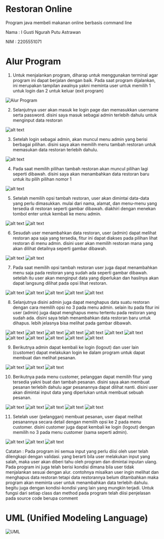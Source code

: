 # Restoran Online
Program java membeli makanan online berbasis command line 

Nama : I Gusti Ngurah Putu Astrawan

NIM  : 2205551071

# Alur Program

1. Untuk menjalankan program, diharap untuk menggunakan terminal agar program ini dapat berjalan dengan baik. Pada saat program dijalankan, ini merupakan tampilan awalnya yakni meminta user untuk memilih 1 untuk login dan 2 untuk keluar (exit program)
   
![Alur Program](https://github.com/WahtuAstrawan/Makanan-Online/blob/master/Dokumentasi%20Alur/Screenshot%20(568).png?raw=true)

2. Selanjutnya user akan masuk ke login page dan memasukkan username serta password. disini saya masuk sebagai admin terlebih dahulu untuk menginput data restoran

![alt text](https://github.com/WahtuAstrawan/Makanan-Online/blob/master/Dokumentasi%20Alur/Screenshot%20(569).png?raw=true)

3. Setelah login sebagai admin, akan muncul menu admin yang berisi berbagai pilihan. disini saya akan memilih menu tambah restoran untuk memasukan data restoran terlebih dahulu.

![alt text](https://github.com/WahtuAstrawan/Makanan-Online/blob/master/Dokumentasi%20Alur/Screenshot%20(505).png?raw=true)

4. Pada saat memilih pilihan tambah restoran akan muncul pilihan lagi seperti dibawah. disini saya akan menambahkan data restoran baru untuk itu pilih pilihan nomor 1

![alt text](https://github.com/WahtuAstrawan/Makanan-Online/blob/master/Dokumentasi%20Alur/Screenshot%20(506).png?raw=true)

5. Setelah memilih opsi tambah restoran, user akan dimintai data-data yang perlu dimasukkan. mulai dari nama, alamat, dan menu-menu yang tersedia di restoran seperti gambar dibawah. diakhiri dengan menekan tombol enter untuk kembali ke menu admin.

![alt text](https://github.com/WahtuAstrawan/Makanan-Online/blob/master/Dokumentasi%20Alur/Screenshot%20(514).png?raw=true)
![alt text](https://github.com/WahtuAstrawan/Makanan-Online/blob/master/Dokumentasi%20Alur/Screenshot%20(515).png?raw=true)

6. Sesudah user menambahkan data restoran, user (admin) dapat melihat restoran apa saja yang tersedia, fitur ini dapat diakses pada pilihan lihat restoran di menu admin. disini user akan memilih restoran mana yang akan dilihat detailnya seperti gambar dibawah.

![alt text](https://github.com/WahtuAstrawan/Makanan-Online/blob/master/Dokumentasi%20Alur/Screenshot%20(517).png?raw=true)
![alt text](https://github.com/WahtuAstrawan/Makanan-Online/blob/master/Dokumentasi%20Alur/Screenshot%20(518).png?raw=true)

7. Pada saat memilih opsi tambah restoran user juga dapat menambahkan menu saja pada restoran yang sudah ada seperti gambar dibawah. setelah itu user akan menginput data yang diperlukan dan hasilnya akan dapat langsung dilihat pada opsi lihat restoran.

![alt text](https://github.com/WahtuAstrawan/Makanan-Online/blob/master/Dokumentasi%20Alur/Screenshot%20(520).png?raw=true)
![alt text](https://github.com/WahtuAstrawan/Makanan-Online/blob/master/Dokumentasi%20Alur/Screenshot%20(521).png?raw=true)
![alt text](https://github.com/WahtuAstrawan/Makanan-Online/blob/master/Dokumentasi%20Alur/Screenshot%20(522).png?raw=true)
![alt text](https://github.com/WahtuAstrawan/Makanan-Online/blob/master/Dokumentasi%20Alur/Screenshot%20(526).png?raw=true)
![alt text](https://github.com/WahtuAstrawan/Makanan-Online/blob/master/Dokumentasi%20Alur/Screenshot%20(527).png?raw=true)

8. Selanjutnya disini admin juga dapat menghapus data suatu restoran dengan cara memilih opsi no 3 pada menu admin. selain itu pada fitur ini user (admin) juga dapat menghapus menu tertentu pada restoran yang sudah ada. disini saya telah menambahkan data restoran baru untuk dihapus. lebih jelasnya bisa melihat pada gambar dibawah.

![alt text](https://github.com/WahtuAstrawan/Makanan-Online/blob/master/Dokumentasi%20Alur/Screenshot%20(528).png?raw=true)
![alt text](https://github.com/WahtuAstrawan/Makanan-Online/blob/master/Dokumentasi%20Alur/Screenshot%20(529).png?raw=true)
![alt text](https://github.com/WahtuAstrawan/Makanan-Online/blob/master/Dokumentasi%20Alur/Screenshot%20(530).png?raw=true)
![alt text](https://github.com/WahtuAstrawan/Makanan-Online/blob/master/Dokumentasi%20Alur/Screenshot%20(531).png?raw=true)
![alt text](https://github.com/WahtuAstrawan/Makanan-Online/blob/master/Dokumentasi%20Alur/Screenshot%20(533).png?raw=true)
![alt text](https://github.com/WahtuAstrawan/Makanan-Online/blob/master/Dokumentasi%20Alur/Screenshot%20(534).png?raw=true)
![alt text](https://github.com/WahtuAstrawan/Makanan-Online/blob/master/Dokumentasi%20Alur/Screenshot%20(535).png?raw=true)
![alt text](https://github.com/WahtuAstrawan/Makanan-Online/blob/master/Dokumentasi%20Alur/Screenshot%20(537).png?raw=true)
![alt text](https://github.com/WahtuAstrawan/Makanan-Online/blob/master/Dokumentasi%20Alur/Screenshot%20(539).png?raw=true)
![alt text](https://github.com/WahtuAstrawan/Makanan-Online/blob/master/Dokumentasi%20Alur/Screenshot%20(540).png?raw=true)
![alt text](https://github.com/WahtuAstrawan/Makanan-Online/blob/master/Dokumentasi%20Alur/Screenshot%20(543).png?raw=true)
![alt text](https://github.com/WahtuAstrawan/Makanan-Online/blob/master/Dokumentasi%20Alur/Screenshot%20(545).png?raw=true)

9. Berikutnya admin dapat kembali ke login (logout) dan user lain (customer) dapat melakukan login ke dalam program untuk dapat membuat dan melihat pesanan.

![alt text](https://github.com/WahtuAstrawan/Makanan-Online/blob/master/Dokumentasi%20Alur/Screenshot%20(546).png?raw=true)
![alt text](https://github.com/WahtuAstrawan/Makanan-Online/blob/master/Dokumentasi%20Alur/Screenshot%20(568).png?raw=true)
![alt text](https://github.com/WahtuAstrawan/Makanan-Online/blob/master/Dokumentasi%20Alur/Screenshot%20(548).png?raw=true)

10. Berikutnya pada menu customer, pelanggan dapat memilih fitur yang tersedia yakni buat dan tambah pesanan. disini saya akan membuat pesanan terlebih dahulu agar pesanannya dapat dilihat nanti. disini user akan dimintai input data yang diperlukan untuk membuat sebuah pesanan.

![alt text](https://github.com/WahtuAstrawan/Makanan-Online/blob/master/Dokumentasi%20Alur/Screenshot%20(551).png?raw=true)
![alt text](https://github.com/WahtuAstrawan/Makanan-Online/blob/master/Dokumentasi%20Alur/Screenshot%20(552).png?raw=true)
![alt text](https://github.com/WahtuAstrawan/Makanan-Online/blob/master/Dokumentasi%20Alur/Screenshot%20(556).png?raw=true)
![alt text](https://github.com/WahtuAstrawan/Makanan-Online/blob/master/Dokumentasi%20Alur/Screenshot%20(562).png?raw=true)
![alt text](https://github.com/WahtuAstrawan/Makanan-Online/blob/master/Dokumentasi%20Alur/Screenshot%20(564).png?raw=true)

11. Setelah user (pelanggan) membuat pesanan, user dapat melihat pesanannya secara detail dengan memilih opsi ke 2 pada menu customer. disini customer juga dapat kembali ke login (logout) dengan memilih no 3 pada menu customer (sama seperti admin).

![alt text](https://github.com/WahtuAstrawan/Makanan-Online/blob/master/Dokumentasi%20Alur/Screenshot%20(565).png?raw=true)
![alt text](https://github.com/WahtuAstrawan/Makanan-Online/blob/master/Dokumentasi%20Alur/Screenshot%20(566).png?raw=true)
![alt text](https://github.com/WahtuAstrawan/Makanan-Online/blob/master/Dokumentasi%20Alur/Screenshot%20(567).png?raw=true)

Catatan : Pada program ini semua input yang perlu diisi oleh user telah dilengkapi dengan validasi. yang berarti bila user melakukan input yang salah, maka user akan diberi tahu oleh program dan dimintai inputan ulang. Pada program ini juga telah berisi kondisi dimana bila user tidak menjalankan sesuai dengan alur. contohnya misalkan user ingin melihat dan menghapus data restoran tetapi data restorannya belum ditambahkan maka program akan meminta user untuk menambahkan data terlebih dahulu. begitu juga dengan kondisi-kondisi yang lain yang mungkin terjadi. Untuk fungsi dari setiap class dan method pada program telah diisi penjelasan pada source code berupa comment

# UML (Unified Modeling Language)
![UML](https://github.com/WahtuAstrawan/Makanan-Online/blob/master/UML%20PBO.drawio.png?raw=true)
